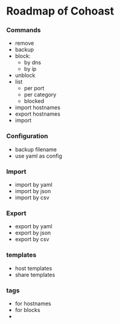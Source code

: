 Roadmap of Cohoast
===

### Commands
- remove
- backup
- block:
  - by dns
  - by ip
- unblock
- list
  - per port
  - per category
  - blocked
- import hostnames
- export hostnames
- import

  
### Configuration
- backup filename
- use yaml as config


### Import
- import by yaml
- import by json
- import by csv

### Export
- export by yaml
- export by json
- export by csv

### templates
- host templates
- share templates

### tags
- for hostnames
- for blocks
- 





